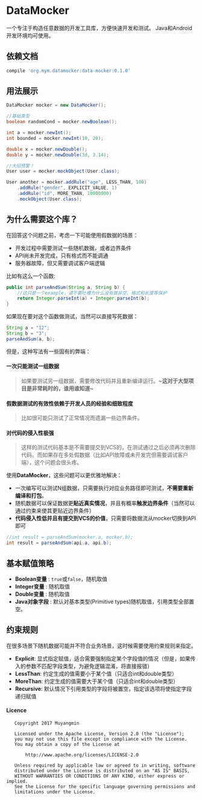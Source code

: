 # DataMocker
一个专注于构造任意数据的开发工具库，方便快速开发和测试。
Java和Android开发环境均可使用。

## 依赖文档
```Groovy
compile 'org.mym.datamocker:data-mocker:0.1.0'
```

## 用法展示
```Java
DataMocker mocker = new DataMocker();

//基础类型
boolean randomCond = mocker.newBoolean();

int a = mocker.newInt();
int bounded = mocker.newInt(10, 20);

double x = mocker.newDouble();
double y = mocker.newDouble(3d, 3.14);

//大招预警！
User user = mocker.mockObject(User.class);

User another = mocker.addRule("age", LESS_THAN, 100)
    .addRule("gender", EXPLICIT_VALUE, 1)
    .addRule("id", MORE_THAN, 10000000)
    .mockObject(User.class);
```

## 为什么需要这个库？
在回答这个问题之前，考虑一下可能使用假数据的场景：
* 开发过程中需要测试一些随机数据，或者边界条件
* API尚未开发完成，只有格式而不能调通
* 服务器故障，但又需要调试客户端逻辑

比如有这么一个函数:
```Java
public int parseAndSum(String a, String b) {
    //这只是一个example，请不要吐槽为什么没有做非空、格式和长度等保护
    return Integer.parseInt(a) + Integer.parseInt(b);
}
```

如果现在要对这个函数做测试，当然可以直接写死数据：
```Java
String a = "12";
String b = "3";
parseAndSum(a, b);
```
但是，这种写法有一些固有的弊端：
#### 一次只能测试一组数据
> 如果要测试另一组数据，需要修改代码并且重新编译运行。**~这对于大型项目是非常耗时的，谁用谁知道~**
#### 假数据测试的有效性依赖于开发人员的经验和细致程度
> 比如很可能只测试了正常情况而遗漏一些边界条件。
#### 对代码的侵入性极强
> 这样的测试代码基本是不需要提交到VCS的，在测试通过之后必须再次删除代码。而如果存在多处假数据（比如API故障或未开发完但需要调试客户端），这个问题会很头疼。

使用**DataMocker**，这些问题可以更优雅地解决：
* 一次编写可以测试N组数据，只需要执行对应业务路径即可测试，**不需要重新编译和打包**。
* 随机数据可以保证数据更**贴近真实情况**，并且有概率**触发边界条件**（当然可以通过约束来使其更贴近边界条件）
* **代码侵入性低并且有提交到VCS的价值**，只需要将数据流从mocker切换到API即可
```Java
//int result = parseAndSum(mocker.a, mocker.b);
int result = parseAndSum(api.a, api.b);
```

## 基本赋值策略
* **Boolean变量** : `true`或`false`，随机取值
* **Integer变量** : 随机取值
* **Double变量** : 随机取值
* **Java对象字段** : 默认对基本类型(Primitive types)随机取值，引用类型全部置空。

## 约束规则
在很多场景下随机数据可能并不符合业务场景，这时候需要使用约束规则来指定。
* **Explicit**: 显式指定赋值，适合需要强制指定某个字段值的情况（但是，如果传入的参数不匹配字段类型，为避免逻辑混淆，将直接报错）
* **LessThan**: 约定生成的值需要小于某个值（只适合int和double类型）
* **MoreThan**: 约定生成的值需要大于某个值（只适合int和double类型）
* **Recursive**: 默认情况下引用类型的字段将被置空，指定该选项将使指定字段递归赋值

#### Licence
```
   Copyright 2017 Muyangmin

   Licensed under the Apache License, Version 2.0 (the "License");
   you may not use this file except in compliance with the License.
   You may obtain a copy of the License at

       http://www.apache.org/licenses/LICENSE-2.0

   Unless required by applicable law or agreed to in writing, software
   distributed under the License is distributed on an "AS IS" BASIS,
   WITHOUT WARRANTIES OR CONDITIONS OF ANY KIND, either express or implied.
   See the License for the specific language governing permissions and
   limitations under the License.

```